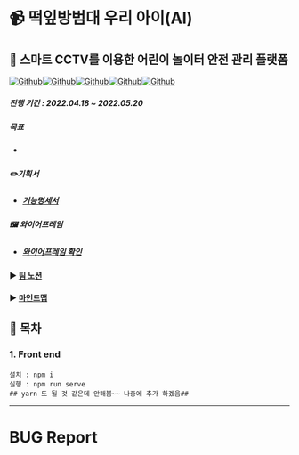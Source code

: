 # :video_camera: 떡잎방범대 우리 아이(AI) 



## 🚩 스마트 CCTV를 이용한 어린이 놀이터 안전 관리 플랫폼 

[![Github](https://camo.githubusercontent.com/0751f9da68de6bc53d651de9b4c2a1f0c307828ee6a78df08d273972d50fb5c4/68747470733a2f2f696d672e736869656c64732e696f2f62616467652f7675652d322e362e31312d2532333446433038443f7374796c653d706c6173746963266c6f676f3d5675652e6a73)](https://camo.githubusercontent.com/0751f9da68de6bc53d651de9b4c2a1f0c307828ee6a78df08d273972d50fb5c4/68747470733a2f2f696d672e736869656c64732e696f2f62616467652f7675652d322e362e31312d2532333446433038443f7374796c653d706c6173746963266c6f676f3d5675652e6a73)[![Github](https://camo.githubusercontent.com/6b7be7b32f4c6d34aa47957298f2d2790e0bd61d36b1233e56c932d364501fd0/68747470733a2f2f696d672e736869656c64732e696f2f62616467652f737072696e675f626f6f742d322e332e312d2532333644423333463f7374796c653d706c6173746963266c6f676f3d537072696e67)](https://camo.githubusercontent.com/6b7be7b32f4c6d34aa47957298f2d2790e0bd61d36b1233e56c932d364501fd0/68747470733a2f2f696d672e736869656c64732e696f2f62616467652f737072696e675f626f6f742d322e332e312d2532333644423333463f7374796c653d706c6173746963266c6f676f3d537072696e67)[![Github](https://camo.githubusercontent.com/9cd1aba7d1485178698984ca279ac5b5d76d302e549dadc83eca624c08399259/68747470733a2f2f696d672e736869656c64732e696f2f62616467652f4d7953514c2d382e302d2532333434373941313f7374796c653d706c6173746963266c6f676f3d6d7973716c)](https://camo.githubusercontent.com/9cd1aba7d1485178698984ca279ac5b5d76d302e549dadc83eca624c08399259/68747470733a2f2f696d672e736869656c64732e696f2f62616467652f4d7953514c2d382e302d2532333434373941313f7374796c653d706c6173746963266c6f676f3d6d7973716c)[![Github](https://camo.githubusercontent.com/9afd880eabdca941a90d46ae09c12efc82665c3d2a58fdb70dadc7151bb56e3a/68747470733a2f2f696d672e736869656c64732e696f2f62616467652f52656469732d332e302d2532334443333832443f7374796c653d706c6173746963266c6f676f3d5265646973)](https://camo.githubusercontent.com/9afd880eabdca941a90d46ae09c12efc82665c3d2a58fdb70dadc7151bb56e3a/68747470733a2f2f696d672e736869656c64732e696f2f62616467652f52656469732d332e302d2532334443333832443f7374796c653d706c6173746963266c6f676f3d5265646973)[![Github](https://camo.githubusercontent.com/480f1db8dcbc18d367ec8ad2cca538eeb7de16a08d1db8b14094251e8b052f1f/68747470733a2f2f696d672e736869656c64732e696f2f62616467652f6275696c642d70617373696e672d627269676874677265656e3f7374796c653d706c6173746963)](https://camo.githubusercontent.com/480f1db8dcbc18d367ec8ad2cca538eeb7de16a08d1db8b14094251e8b052f1f/68747470733a2f2f696d672e736869656c64732e696f2f62616467652f6275696c642d70617373696e672d627269676874677265656e3f7374796c653d706c6173746963)



##### 진행 기간 : 2022.04.18 ~ 2022.05.20

##### 목표

- ##### 

##### ✏️기획서

- ##### [기능명세서](https://docs.google.com/spreadsheets/d/1Q-ceSbhnGBfOBoElOF0Ky7u79LbKahsTrGg4pNS0-SM/edit#gid=0)

##### 🖼 와이어프레임

- ##### [와이어프레임 확인](https://www.figma.com/file/HQLKt741nyq0yJK378vQTe/%EC%9E%90%EC%9C%A8-figma)

#### ▶ **[팀 노션](https://www.notion.so/SSAFY-6-ee2987ff3a0247ac84579c2f04692632)**

#### **▶ [마인드맵](https://www.mindmeister.com/map/2201310117)**



## 📌 목차



### 1. Front end

```
설치 : npm i
실행 : npm run serve
## yarn 도 될 것 같은데 안해봄~~ 나중에 추가 하겠음##
```





---

# BUG Report

